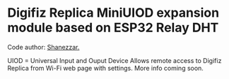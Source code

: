 # Digifiz Replica MiniUIOD expansion module based on ESP32 Relay DHT

Code author: [Shanezzar.](https://shanezzar.com/)

UIOD = Universal Input and Ouput Device
Allows remote access to Digifiz Replica from Wi-Fi web page with settings. 
More info coming soon. 
